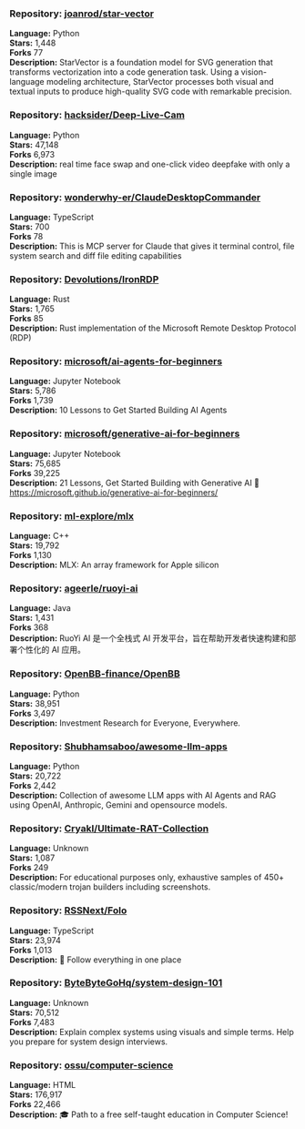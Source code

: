 ### **Repository:** [joanrod/star-vector](https://github.com/joanrod/star-vector)  

**Language:** Python  
**Stars:** 1,448  
**Forks** 77  
**Description:** StarVector is a foundation model for SVG generation that transforms vectorization into a code generation task. Using a vision-language modeling architecture, StarVector processes both visual and textual inputs to produce high-quality SVG code with remarkable precision.  

### **Repository:** [hacksider/Deep-Live-Cam](https://github.com/hacksider/Deep-Live-Cam)  

**Language:** Python  
**Stars:** 47,148  
**Forks** 6,973  
**Description:** real time face swap and one-click video deepfake with only a single image  

### **Repository:** [wonderwhy-er/ClaudeDesktopCommander](https://github.com/wonderwhy-er/ClaudeDesktopCommander)  

**Language:** TypeScript  
**Stars:** 700  
**Forks** 78  
**Description:** This is MCP server for Claude that gives it terminal control, file system search and diff file editing capabilities  

### **Repository:** [Devolutions/IronRDP](https://github.com/Devolutions/IronRDP)  

**Language:** Rust  
**Stars:** 1,765  
**Forks** 85  
**Description:** Rust implementation of the Microsoft Remote Desktop Protocol (RDP)  

### **Repository:** [microsoft/ai-agents-for-beginners](https://github.com/microsoft/ai-agents-for-beginners)  

**Language:** Jupyter Notebook  
**Stars:** 5,786  
**Forks** 1,739  
**Description:** 10 Lessons to Get Started Building AI Agents  

### **Repository:** [microsoft/generative-ai-for-beginners](https://github.com/microsoft/generative-ai-for-beginners)  

**Language:** Jupyter Notebook  
**Stars:** 75,685  
**Forks** 39,225  
**Description:** 21 Lessons, Get Started Building with Generative AI 🔗 https://microsoft.github.io/generative-ai-for-beginners/  

### **Repository:** [ml-explore/mlx](https://github.com/ml-explore/mlx)  

**Language:** C++  
**Stars:** 19,792  
**Forks** 1,130  
**Description:** MLX: An array framework for Apple silicon  

### **Repository:** [ageerle/ruoyi-ai](https://github.com/ageerle/ruoyi-ai)  

**Language:** Java  
**Stars:** 1,431  
**Forks** 368  
**Description:** RuoYi AI 是一个全栈式 AI 开发平台，旨在帮助开发者快速构建和部署个性化的 AI 应用。  

### **Repository:** [OpenBB-finance/OpenBB](https://github.com/OpenBB-finance/OpenBB)  

**Language:** Python  
**Stars:** 38,951  
**Forks** 3,497  
**Description:** Investment Research for Everyone, Everywhere.  

### **Repository:** [Shubhamsaboo/awesome-llm-apps](https://github.com/Shubhamsaboo/awesome-llm-apps)  

**Language:** Python  
**Stars:** 20,722  
**Forks** 2,442  
**Description:** Collection of awesome LLM apps with AI Agents and RAG using OpenAI, Anthropic, Gemini and opensource models.  

### **Repository:** [Cryakl/Ultimate-RAT-Collection](https://github.com/Cryakl/Ultimate-RAT-Collection)  

**Language:** Unknown  
**Stars:** 1,087  
**Forks** 249  
**Description:** For educational purposes only, exhaustive samples of 450+ classic/modern trojan builders including screenshots.  

### **Repository:** [RSSNext/Folo](https://github.com/RSSNext/Folo)  

**Language:** TypeScript  
**Stars:** 23,974  
**Forks** 1,013  
**Description:** 🧡 Follow everything in one place  

### **Repository:** [ByteByteGoHq/system-design-101](https://github.com/ByteByteGoHq/system-design-101)  

**Language:** Unknown  
**Stars:** 70,512  
**Forks** 7,483  
**Description:** Explain complex systems using visuals and simple terms. Help you prepare for system design interviews.  

### **Repository:** [ossu/computer-science](https://github.com/ossu/computer-science)  

**Language:** HTML  
**Stars:** 176,917  
**Forks** 22,466  
**Description:** 🎓 Path to a free self-taught education in Computer Science!  

